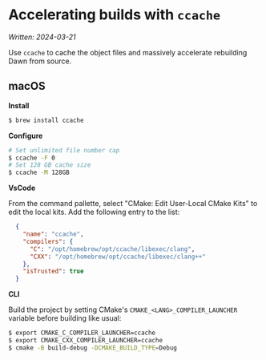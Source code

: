 # Accelerating builds with `ccache`

_Written: 2024-03-21_

Use `ccache` to cache the object files and massively accelerate rebuilding Dawn from source.

## macOS

**Install**

```sh
$ brew install ccache
```

**Configure**

```sh
# Set unlimited file number cap
$ ccache -F 0
# Set 128 GB cache size
$ ccache -M 128GB
```

**VsCode**

From the command pallette, select "CMake: Edit User-Local CMake Kits" to edit the local kits. Add the following entry to the list:

```json
  {
    "name": "ccache",
    "compilers": {
      "C": "/opt/homebrew/opt/ccache/libexec/clang",
      "CXX": "/opt/homebrew/opt/ccache/libexec/clang++"
    },
    "isTrusted": true
  }
```

**CLI**

Build the project by setting CMake's `CMAKE_<LANG>_COMPILER_LAUNCHER` variable before building like usual:

```sh
$ export CMAKE_C_COMPILER_LAUNCHER=ccache
$ export CMAKE_CXX_COMPILER_LAUNCHER=ccache
$ cmake -B build-debug -DCMAKE_BUILD_TYPE=Debug
```
